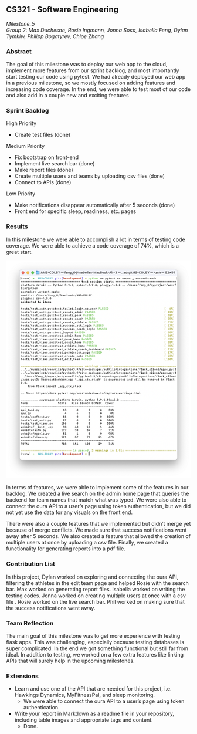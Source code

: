 ## CS321 - Software Engineering
*Milestone_5*<br>
*Group 2: Max Duchesne, Rosie Ingmann, Jonna Sosa, Isabella Feng, Dylan Tymkiw, Philipp Bogatyrev, Chloe Zhang*

### Abstract
The goal of this milestone was to deploy our web app to the cloud, implement more features from our sprint backlog, and most importantly start testing our code using pytest. We had already deployed our web app in a previous milestone, so we mostly focused on adding features and increasing code coverage. In the end, we were able to test most of our code and also add in a couple new and exciting features

### Sprint Backlog
High Priority  
- Create test files (done)  

Medium Priority   
- Fix bootstrap on front-end  
- Implement live search bar (done)  
- Make report files (done)  
- Create multiple users and teams by uploading csv files (done)  
- Connect to APIs (done)  


Low Priority
- Make notifications disappear automatically after 5 seconds (done)  
- Front end for specific sleep, readiness, etc. pages  



### Results
In this milestone we were able to accomplish a lot in terms of testing code coverage. We were able to achieve a code coverage of 74%, which is a great start. 

![testing coverage](/website/static/assets/report_images/6_image.png "testing coverage")

In terms of features, we were able to implement some of the features in our backlog. We created a live search on the admin home page that queries the backend for team names that match what was typed. We were also able to connect the oura API to a user’s page using token authentication, but we did not yet use the data for any visuals on the front end. 

There were also a couple features that we implemented but didn’t merge yet because of merge conflicts. We made sure that success notifications went away after 5 seconds. We also created a feature that allowed the creation of multiple users at once by uploading a csv file. Finally, we created a functionality for generating reports into a pdf file. 



### Contribution List
In this project, Dylan worked on exploring and connecting the oura API, filtering the athletes in the edit team page and helped Rosie with the search bar. Max worked on generating report files. Isabella worked on writing the testing codes. Jonna worked on creating multiple users at once with a csv file . Rosie worked on the live search bar. Phil worked on making sure that the success notifications went away.

### Team Reflection
The main goal of this milestone was to get more experience with testing flask apps. This was challenging, especially because testing databases is super complicated. In the end we got something functional but still far from ideal. In addition to testing, we worked on a few extra features like linking APIs that will surely help in the upcoming milestones.

### Extensions
- Learn and use one of the API that are needed for this project, i.e. Hawkings Dynamics, MyFitnessPal, and sleep monitoring.   
  - We were able to connect the oura API to a user’s page using token authentication.
- Write your report in Markdown as a readme file in your repository, including table images and appropriate tags and content.
  - Done.




